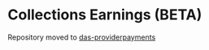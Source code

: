 # Collections Earnings (BETA)

Repository moved to [das-providerpayments](https://github.com/SkillsFundingAgency/das-providerpayments)




